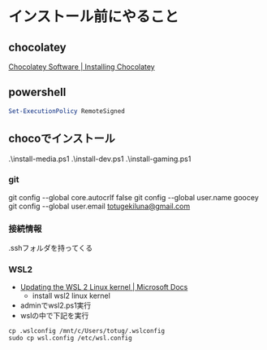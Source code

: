 # インストール前にやること

## chocolatey

[Chocolatey Software \| Installing Chocolatey](https://chocolatey.org/install#installing-chocolatey)

## powershell

```powershell
Set-ExecutionPolicy RemoteSigned
```

## chocoでインストール

.\install-media.ps1
.\install-dev.ps1
.\install-gaming.ps1

### git

git config --global core.autocrlf false
git config --global user.name goocey
git config --global user.email totugekiluna@gmail.com

### 接続情報

.sshフォルダを持ってくる

### WSL2

- [Updating the WSL 2 Linux kernel \| Microsoft Docs](https://docs.microsoft.com/en-us/windows/wsl/wsl2-kernel)  
  - install wsl2 linux kernel
- adminでwsl2.ps1実行
- wslの中で下記を実行

```shell
cp .wslconfig /mnt/c/Users/totug/.wslconfig
sudo cp wsl.config /etc/wsl.config
```
